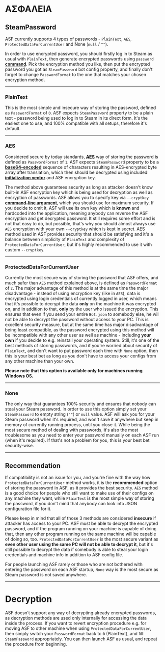 # ΑΣΦΑΛΕΙΑ

## SteamPassword

ASF currently supports 4 types of passwords - `PlainText`, `AES`, `ProtectedDataForCurrentUser` and None (`null` / `""`).

In order to use encrypted password, you should firstly log in to Steam as usual with `PlainText`, then generate encrypted passwords using `password` **[command](https://github.com/JustArchi/ArchiSteamFarm/wiki/Commands)**. Pick the encryption method you like, then put the encrypted password you got as `SteamPassword` bot config property, and finally don't forget to change `PasswordFormat` to the one that matches your chosen encryption method.

* * *

### PlainText

This is the most simple and insecure way of storing the password, defined as `PasswordFormat` of `0`. ASF expects `SteamPassword` property to be a plain text - password being used to log in to Steam in its direct form. It's the easiest one to use, and 100% compatible with all setups, therefore it's default.

* * *

### AES

Considered secure by today standards, **[AES](https://en.wikipedia.org/wiki/Advanced_Encryption_Standard)** way of storing the password is defined as `PasswordFormat` of `1`. ASF expects `SteamPassword` property to be a **[base64-encoded](https://en.wikipedia.org/wiki/Base64)** sequence of characters resulting in AES-encrypted byte array after translation, which then should be decrypted using included **[initialization vector](https://en.wikipedia.org/wiki/Initialization_vector)** and ASF encryption key.

The method above guarantees security as long as attacker doesn't know built-in ASF encryption key which is being used for decryption as well as encryption of passwords. ASF allows you to specify key via `--cryptkey` **[command-line argument](https://github.com/JustArchi/ArchiSteamFarm/wiki/Command-Line-Arguments)**, which you should use for maximum security. If you decide to omit it, ASF will use its own key which is **known** and hardcoded into the application, meaning anybody can reverse the ASF encryption and get decrypted password. It still requires some effort and is not that easy to do, but possible, that's why you should almost always use `AES` encryption with your own `--cryptkey` which is kept in secret. AES method used in ASF provides security that should be satisfying and it's a balance between simplicity of `PlainText` and complexity of `ProtectedDataForCurrentUser`, but it's highly recommended to use it with custom `--cryptkey`.

* * *

### ProtectedDataForCurrentUser

Currently the most secure way of storing the password that ASF offers, and much safer than `AES` method explained above, is defined as `PasswordFormat` of `2`. The major advantage of this method is at the same time the major disadvantage - instead of using encryption key (like in `AES`), data is encrypted using login credentials of currently logged in user, which means that it's possible to decrypt the data **only** on the machine it was encrypted on, and in addition to that, **only** by the user who issued the encryption. This ensures that even if you send your entire `Bot.json` to somebody else, he will not be able to decrypt the password without access to your PC. This is excellent security measure, but at the same time has major disadvantage of being least compatible, as the password encrypted using this method will be incompatible with any other user as well as machine - including **your own** if you decide to e.g. reinstall your operating system. Still, it's one of the best methods of storing passwords, and if you're worried about security of `PlainText`, and don't want to put password each time with `None` option, then this is your best bet as long as you don't have to access your configs from any other machine than your own.

**Please note that this option is available only for machines running Windows OS.**

* * *

### None

The only way that guarantees 100% security and ensures that nobody can steal your Steam password. In order to use this option simply set your `SteamPassword` to empty string (`""`) or `null` value. ASF will ask you for your Steam password when it's required, and won't save it anywhere but keep in memory of currently running process, until you close it. While being the most secure method of dealing with passwords, it's also the most troublesome as you need to enter your password manually on each ASF run (when it's required). If that's not a problem for you, this is your best bet security-wise.

* * *

## Recommendation

If compatibility is not an issue for you, and you're fine with the way how `ProtectedDataForCurrentUser` method works, it is the **recommended** option of storing the password in ASF, as it provides the best security. `AES` method is a good choice for people who still want to make use of their configs on any machine they want, while `PlainText` is the most simple way of storing the password, if you don't mind that anybody can look into JSON configuration file for it.

Please keep in mind that all of those 3 methods are considered **insecure** if attacker has access to your PC. ASF must be able to decrypt the encrypted password, and if the program running on your machine is capable of doing that, then any other program running on the same machine will be capable of doing so, too. `ProtectedDataForCurrentUser` is the most secure variant as **even other user using the same PC will not be able to decrypt it**, but it's still possible to decrypt the data if somebody is able to steal your login credentials and machine info in addition to ASF config file.

For people launching ASF rarely or those who are not bothered with entering the password on each ASF startup, `None` way is the most secure as Steam password is not saved anywhere.

* * *

# Decryption

ASF doesn't support any way of decrypting already encrypted passwords, as decryption methods are used only internally for accessing the data inside the process. If you want to revert encryption procedure e.g. for moving ASF to other machine when using `ProtectedDataForCurrentUser`, then simply switch your `PasswordFormat` back to `0` (PlainText), and fill `SteamPassword` appropriately. You can then launch ASF as usual, and repeat the procedure from beginning.